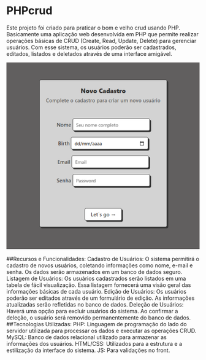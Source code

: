 # PHPcrud
Este projeto foi criado para praticar o bom e velho crud usando PHP. Basicamente uma aplicação web desenvolvida em PHP que permite realizar operações básicas de CRUD (Create, Read, Update, Delete) para gerenciar usuários. Com esse sistema, os usuários poderão ser cadastrados, editados, listados e deletados através de uma interface amigável.

<img src="/apresentacao/CadastroCrudPHP.png">

##Recursos e Funcionalidades:
Cadastro de Usuários: O sistema permitirá o cadastro de novos usuários, coletando informações como nome, e-mail e senha. Os dados serão armazenados em um banco de dados seguro.
Listagem de Usuários: Os usuários cadastrados serão listados em uma tabela de fácil visualização. Essa listagem fornecerá uma visão geral das informações básicas de cada usuário.
Edição de Usuários: Os usuários poderão ser editados através de um formulário de edição. As informações atualizadas serão refletidas no banco de dados.
Deleção de Usuários: Haverá uma opção para excluir usuários do sistema. Ao confirmar a deleção, o usuário será removido permanentemente do banco de dados.
##Tecnologias Utilizadas:
PHP: Linguagem de programação do lado do servidor utilizada para processar os dados e executar as operações CRUD.
MySQL: Banco de dados relacional utilizado para armazenar as informações dos usuários.
HTML/CSS: Utilizados para a estrutura e a estilização da interface do sistema.
JS: Para validações no front. 
